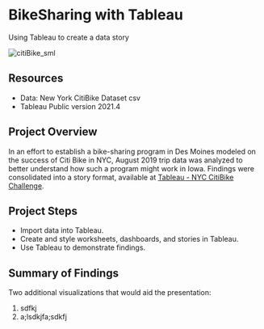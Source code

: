 
# BikeSharing with Tableau
Using Tableau to create a data story

![citiBike_sml](https://user-images.githubusercontent.com/30667001/158973554-a847568e-1bcd-46ca-8a14-03cfb3523e47.png)

## Resources
* Data: New York CitiBike Dataset csv
* Tableau Public version 2021.4

## Project Overview
In an effort to establish a bike-sharing program in Des Moines modeled on the success of Citi Bike in NYC, August 2019 trip data was analyzed to better understand how such a program might work in Iowa. Findings were consolidated into a story format, available at [Tableau - NYC CitiBike Challenge](https://public.tableau.com/app/profile/stephanie8808/viz/NYCCitibikeChallenge_16487439334420/NYCCitiBikeChallenge?publish=yes).

## Project Steps
*	Import data into Tableau.
*	Create and style worksheets, dashboards, and stories in Tableau.
*	Use Tableau to demonstrate findings.

## Summary of Findings

Two additional visualizations that would aid the presentation:
1. sdfkj
2. a;lsdkjfa;sdkfj

